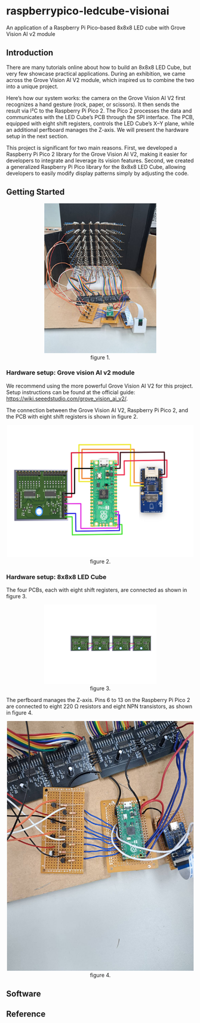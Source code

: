 # raspberrypico-ledcube-visionai
An application of a Raspberry Pi Pico–based 8x8x8 LED cube with Grove Vision AI v2 module

## Introduction

There are many tutorials online about how to build an 8x8x8 LED Cube, but very few showcase practical applications. During an exhibition, we came across the Grove Vision AI V2 module, which inspired us to combine the two into a unique project.

Here’s how our system works: the camera on the Grove Vision AI V2 first recognizes a hand gesture (rock, paper, or scissors). It then sends the result via I²C to the Raspberry Pi Pico 2. The Pico 2 processes the data and communicates with the LED Cube’s PCB through the SPI interface. The PCB, equipped with eight shift registers, controls the LED Cube’s X–Y plane, while an additional perfboard manages the Z-axis. We will present the hardware setup in the next section.

This project is significant for two main reasons. First, we developed a Raspberry Pi Pico 2 library for the Grove Vision AI V2, making it easier for developers to integrate and leverage its vision features. Second, we created a generalized Raspberry Pi Pico library for the 8x8x8 LED Cube, allowing developers to easily modify display patterns simply by adjusting the code.

## Getting Started

<p align="center"> <img src="https://github.com/nthuee822/raspberrypico-ledcube-visionai/blob/main/120783.jpg" width="300"><br> figure 1. </p>

### Hardware setup: Grove vision AI v2 module

We recommend using the more powerful Grove Vision AI V2 for this project. Setup instructions can be found at the official guide: https://wiki.seeedstudio.com/grove_vision_ai_v2/.

The connection between the Grove Vision AI V2, Raspberry Pi Pico 2, and the PCB with eight shift registers is shown in figure 2.

<p align="center"> <img src="https://github.com/nthuee822/raspberrypico-ledcube-visionai/blob/main/hw1.png" width="500"><br> figure 2. </p>

### Hardware setup: 8x8x8 LED Cube

The four PCBs, each with eight shift registers, are connected as shown in figure 3.

<p align="center"> <img src="https://github.com/nthuee822/raspberrypico-ledcube-visionai/blob/main/hw2.png" width="300"><br> figure 3. </p>

The perfboard manages the Z-axis. Pins 6 to 13 on the Raspberry Pi Pico 2 are connected to eight 220 Ω resistors and eight NPN transistors, as shown in figure 4.

<p align="center"> <img src="https://github.com/nthuee822/raspberrypico-ledcube-visionai/blob/main/120782.jpg" width="500"><br> figure 4. </p>

## Software

## Reference
